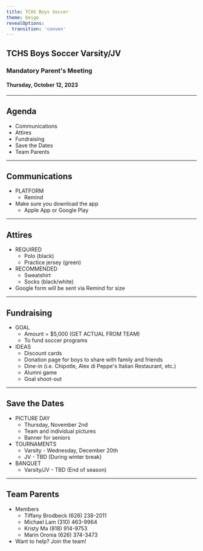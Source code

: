 ```yaml
---
title: TCHS Boys Soccer 
theme: beige
revealOptions:
  transition: 'convex'
---
```


## TCHS Boys Soccer Varsity/JV 

### Mandatory Parent's Meeting

#### Thursday, October 12, 2023

---


## Agenda

- Communications 
- Attires
- Fundraising  
- Save the Dates
- Team Parents 

---


## Communications  

- PLATFORM
  - Remind 
- Make sure you download the app
  -  Apple App or Google Play


---


## Attires 

- REQUIRED
  - Polo (black)
  - Practice jersey (green)
- RECOMMENDED 
  - Sweatshirt
  - Socks (black/white)
- Google form will be sent via Remind for size

---


## Fundraising

- GOAL 
  - Amount = $5,000 (GET ACTUAL FROM TEAM)
  - To fund soccer programs 
- IDEAS
  - Discount cards
  - Donation page for boys to share with family and friends 
  - Dine-in (i.e. Chipotle, Alex di Peppe's Italian Restaurant, etc.)
  - Alumni game
  - Goal shoot-out 

---


## Save the Dates

- PICTURE DAY
  - Thursday, November 2nd 
  - Team and individual pictures
  - Banner for seniors
- TOURNAMENTS
  - Varsity - Wednesday, December 20th
  - JV - TBD (During winter break)
- BANQUET
  - Varsity/JV - TBD (End of season)

---

## Team Parents
- Members
  - Tiffany Brodbeck (626) 238-2011
  - Michael Lam (310) 463-9964
  - Kristy Ma (818) 914-9753
  - Marin Oronia (626) 374-3473
- Want to help? Join the team! 


 

<style>
  p {
      font-style: italic;
      font-size: small;
  }
  
  .reveal h4 {
      text-transform: unset;
  }

  .reveal .backgrounds {
      background: url(images/tc.webp) no-repeat center;
      background-size: contain;
      opacity: 0.08;
  }
</style>